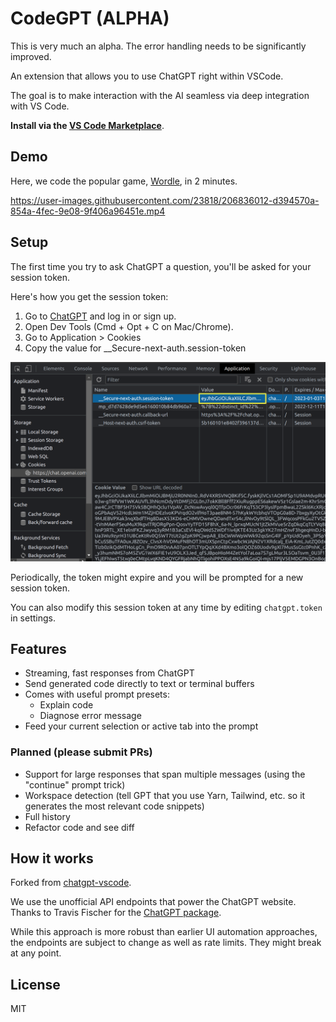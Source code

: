 # CodeGPT (ALPHA)

This is very much an alpha. The error handling needs to be significantly improved.

An extension that allows you to use ChatGPT right within VSCode. 

The goal is to make interaction with the AI seamless via deep integration with VS Code.

**Install via the [VS Code Marketplace](https://marketplace.visualstudio.com/items?itemName=AbiRaja.codegpt)**.

## Demo

Here, we code the popular game, [Wordle](https://www.nytimes.com/games/wordle/index.html), in 2 minutes.

https://user-images.githubusercontent.com/23818/206836012-d394570a-854a-4fec-9e08-9f406a96451e.mp4


## Setup

The first time you try to ask ChatGPT a question, you'll be asked for your session token.

Here's how you get the session token:

1. Go to [ChatGPT](https://chat.openai.com/chat) and log in or sign up.
1. Open Dev Tools (Cmd + Opt + C on Mac/Chrome).
1. Go to Application > Cookies
1. Copy the value for \_\_Secure-next-auth.session-token

![](demos/session-token.png)

Periodically, the token might expire and you will be prompted for a new session token.

You can also modify this session token at any time by editing `chatgpt.token` in settings.

## Features

- Streaming, fast responses from ChatGPT
- Send generated code directly to text or terminal buffers
- Comes with useful prompt presets:
  - Explain code
  - Diagnose error message
- Feed your current selection or active tab into the prompt

### Planned (please submit PRs)

- Support for large responses that span multiple messages (using the "continue" prompt trick)
- Workspace detection (tell GPT that you use Yarn, Tailwind, etc. so it generates the most relevant code snippets)
- Full history
- Refactor code and see diff

## How it works

Forked from [chatgpt-vscode](https://github.com/mpociot/chatgpt-vscode).

We use the unofficial API endpoints that power the ChatGPT website. Thanks to Travis Fischer for the [ChatGPT package](https://github.com/transitive-bullshit/chatgpt-api).

While this approach is more robust than earlier UI automation approaches, the endpoints are subject to change as well as rate limits. They might break at any point.

## License

MIT

